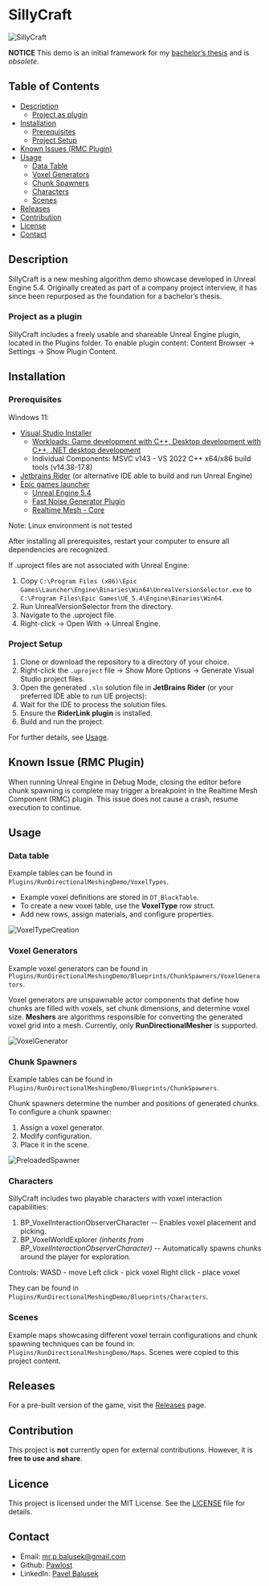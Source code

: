 # SillyCraft
![SillyCraft](./Screenshots/SillCraft.PNG)

**NOTICE**
This demo is an initial framework for my [bachelor’s thesis](https://github.com/Pawlost/bachelors-thesis-compressed-meshers) and is *obsolete*.

## Table of Contents
- [Description](#description)
    - [Project as plugin](#project-as-plugin)
- [Installation](#installation)
    - [Prerequisites](#prerequisites)
    - [Project Setup](#project-setup)
- [Known Issues (RMC Plugin)](#known-issues-rmc-plugin)
- [Usage](#usage)
    - [Data Table](#data-table)
    - [Voxel Generators](#voxel-generators)
    - [Chunk Spawners](#chunk-spawners)
    - [Characters](#characters)
    - [Scenes](#scenes)
- [Releases](#releases)
- [Contribution](#contribution)
- [License](#license)
- [Contact](#contact)

## Description
SillyCraft is a new meshing algorithm demo showcase developed in Unreal Engine 5.4. Originally created as part of a company project interview, it has since been repurposed as the foundation for a bachelor’s thesis.

### Project as a plugin
SillyCraft includes a freely usable and shareable Unreal Engine plugin, located in the Plugins folder.
To enable plugin content: Content Browser → Settings → Show Plugin Content.

## Installation
### Prerequisites
Windows 11:
* [Visual Studio Installer](https://visualstudio.microsoft.com/cs/downloads/)
    * [Workloads: Game development with C++, Desktop development with C++, .NET desktop development](https://dev.epicgames.com/documentation/en-us/unreal-engine/setting-up-visual-studio-development-environment-for-cplusplus-projects-in-unreal-engine?application_version=5.4)
    * Individual Components: MSVC v143 - VS 2022 C++ x64/x86 build tools (v14.38-17.8)
* [Jetbrains Rider](https://www.jetbrains.com/rider/) (or alternative IDE able to build and run Unreal Engine)
* [Epic games launcher](https://store.epicgames.com/en-US/download)
    * [Unreal Engine 5.4](https://www.unrealengine.com/en-US/)
    * [Fast Noise Generator Plugin](https://www.fab.com/listings/c1d444fc-54cc-4f11-8a4a-c0c41112a321)
    * [Realtime Mesh - Core](https://www.fab.com/listings/bb2e4fbb-617c-41d3-aac6-e181eddf8b3b)

Note: Linux environment is not tested

After installing all prerequisites, restart your computer to ensure all dependencies are recognized.

If .uproject files are not associated with Unreal Engine:

1. Copy `C:\Program Files (x86)\Epic Games\Launcher\Engine\Binaries\Win64\UnrealVersionSelector.exe` to `C:\Program Files\Epic Games\UE_5.4\Engine\Binaries\Win64`.
2. Run UnrealVersionSelector from the directory.
3. Navigate to the .uproject file.
4. Right-click -> Open With -> Unreal Engine.

### Project Setup

1. Clone or download the repository to a directory of your choice.
2. Right-click the `.uproject` file -> Show More Options -> Generate Visual Studio project files.
3. Open the generated `.sln` solution file in **JetBrains Rider** (or your preferred IDE able to run UE projects):
 1. Wait for the IDE to process the solution files.
 2. Ensure the **RiderLink plugin** is installed.
4. Build and run the project.

For further details, see [Usage](#usage).

## Known Issue (RMC Plugin)
When running Unreal Engine in Debug Mode, closing the editor before chunk spawning is complete may trigger a breakpoint in the Realtime Mesh Component (RMC) plugin. This issue does not cause a crash, resume execution to continue.

## Usage
### Data table
Example tables can be found in `Plugins/RunDirectionalMeshingDemo/VoxelTypes`.

* Example voxel definitions are stored in `DT_BlockTable`.
* To create a new voxel table, use the **VoxelType** row struct.
* Add new rows, assign materials, and configure properties.

![VoxelTypeCreation](./Screenshots/VoxelTypeTableCreation.jpg)

### Voxel Generators
Example voxel generators  can be found in `Plugins/RunDirectionalMeshingDemo/Blueprints/ChunkSpawners/VoxelGenerators`.

Voxel generators are unspawnable actor components that define how chunks are filled with voxels, set chunk dimensions, and determine voxel size. **Meshers** are algorithms responsible for converting the generated voxel grid into a mesh. Currently, only **RunDirectionalMesher** is supported.

![VoxelGenerator](./Screenshots/VoxelGenerator.jpg)

### Chunk Spawners
Example tables can be found in `Plugins/RunDirectionalMeshingDemo/Blueprints/ChunkSpawners`.

Chunk spawners determine the number and positions of generated chunks. To configure a chunk spawner:
1. Assign a voxel generator.
2. Modify configuration.
3. Place it in the scene.

![PreloadedSpawner](./Screenshots/PreloadedSpawner.jpg)


### Characters
SillyCraft includes two playable characters with voxel interaction capabilities:

1. BP_VoxelInteractionObserverCharacter -- Enables voxel placement and picking.
2. BP_VoxelWorldExplorer *(inherits from BP_VoxelInteractionObserverCharacter)* -- Automatically spawns chunks around the player for exploration.

Controls:
WASD - move
Left click - pick voxel
Right click - place voxel

They can be found in `Plugins/RunDirectionalMeshingDemo/Blueprints/Characters`.

### Scenes
Example maps showcasing different voxel terrain configurations and chunk spawning techniques can be found in: `Plugins/RunDirectionalMeshingDemo/Maps`.
Scenes were copied to this project content.

## Releases
For a pre-built version of the game, visit the [Releases](https://github.com/Pawlost/SillyCraft/releases) page.

## Contribution
This project is **not** currently open for external contributions. However, it is **free to use and share**.

## Licence
This project is licensed under the MIT License. See the [LICENSE](LICENSE) file for details.

## Contact
* Email: [mr.p.balusek@gmail.com](mailto:mr.p.balusek@gmail.com)
* Github: [Pawlost](https://github.com/Pawlost?tab=repositories)
* LinkedIn: [Pavel Balusek](https://www.linkedin.com/in/pavel-balusek-4211b4197/)
